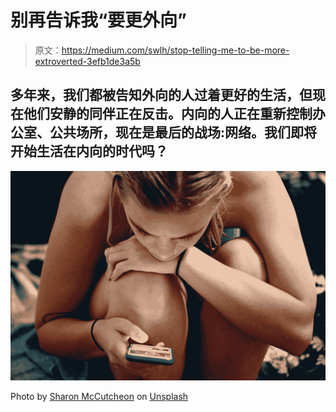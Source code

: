 # 别再告诉我“要更外向”

> 原文：<https://medium.com/swlh/stop-telling-me-to-be-more-extroverted-3efb1de3a5b>

## 多年来，我们都被告知外向的人过着更好的生活，但现在他们安静的同伴正在反击。内向的人正在重新控制办公室、公共场所，现在是最后的战场:网络。我们即将开始生活在内向的时代吗？

![](img/6bbe4000200e3728ccc84a58e5943374.png)

Photo by [Sharon McCutcheon](https://unsplash.com/@sharonmccutcheon?utm_source=medium&utm_medium=referral) on [Unsplash](https://unsplash.com?utm_source=medium&utm_medium=referral)